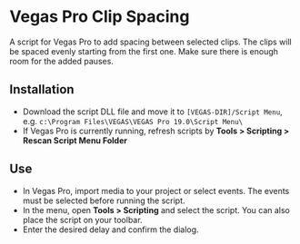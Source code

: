 # Vegas Pro Clip Spacing
A script for Vegas Pro to add spacing between selected clips. The clips will be spaced evenly starting from the first one. Make sure there is enough room for the added pauses.

## Installation
* Download the script DLL file and move it to `[VEGAS-DIR]/Script Menu`, e.g. `c:\Program Files\VEGAS\VEGAS Pro 19.0\Script Menu\`
* If Vegas Pro is currently running, refresh scripts by **Tools > Scripting > Rescan Script Menu Folder** 

## Use
* In Vegas Pro, import media to your project or select events. The events must be selected before running the script.
* In the menu, open **Tools > Scripting** and select the script. You can also place the script on your toolbar.
* Enter the desired delay and confirm the dialog.
